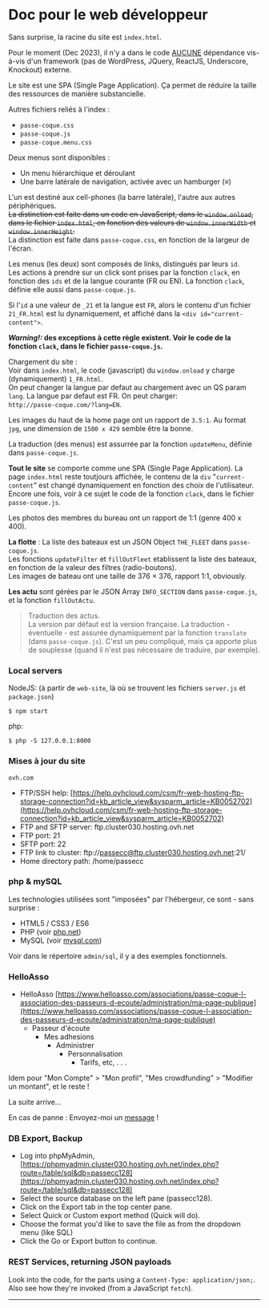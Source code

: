 # Doc pour le web d&eacute;veloppeur

Sans surprise, la racine du site est `index.html`.

Pour le moment (Dec 2023), il n'y a dans le code <u>AUCUNE</u> d&eacute;pendance vis-&agrave;-vis d'un framework (pas de WordPress, JQuery, ReactJS, Underscore, Knockout) externe.

Le site est une SPA (Single Page Application). &Ccedil;a permet de r&eacute;duire la taille des ressources de mani&egrave;re substancielle.

Autres fichiers reli&eacute;s &agrave; l'index&nbsp;:
- `passe-coque.css`
- `passe-coque.js`
- `passe-coque.menu.css`

Deux menus sont disponibles&nbsp;:
- Un menu hi&eacute;rarchique et d&eacute;roulant
- Une barre lat&eacute;rale de navigation, activ&eacute;e avec un hamburger (&#8801;)

L'un est destin&eacute; aux cell-phones (la barre lat&eacute;rale), l'autre aux autres p&eacute;riph&eacute;riques.  
<del>La distinction est faite dans un code en JavaScript, dans le `window.onload`, dans le fichier `index.html`,
en fonction des valeurs de `window.innerWidth` et `window.innerHeight`.</del>  
La distinction est faite dans `passe-coque.css`, en fonction de la largeur de l'&eacute;cran.

Les menus (les deux) sont compos&eacute;s de links, distingu&eacute;s par leurs `id`.   
Les actions &agrave; prendre sur un click sont prises par la fonction `clack`, en fonction des `ids` et de la langue courante (FR ou EN).
La fonction `clack`, d&eacute;finie elle aussi dans `passe-coque.js`.  

Si l'`id` a une valeur de `_21` et la langue est `FR`, alors le contenu d'un fichier `21_FR.html` est lu 
dynamiquement, et affich&eacute; dans la `<div id="current-content">`.

**_Warning!:_ des exceptions &agrave; cette r&egrave;gle existent. Voir le code de la fonction `clack`, dans le fichier `passe-coque.js`.**

Chargement du site&nbsp;:  
Voir dans `index.html`, le code (javascript) du `window.onload` y charge (dynamiquement) `1_FR.html`.  
On peut changer la langue par defaut au chargement avec un QS param `lang`. La langue par defaut est FR. On peut charger:  
`http://passe-coque.com/?lang=EN`.

Les images du haut de la home page ont un rapport de `3.5:1`. Au format `jpg`, une dimension de `1500 x 429` semble &ecirc;tre la bonne.

La traduction (des menus) est assurr&eacute;e par la fonction `updateMenu`, d&eacute;finie dans `passe-coque.js`.   

**Tout le site** se comporte comme une SPA (Single Page Application). La page `index.html` reste toutjours affich&eacute;e, le contenu 
de la `div` "`current-content`" est chang&eacute; dynamiquement en fonction des choix de l'utilisateur. Encore une fois,
voir &agrave; ce sujet le code de la fonction `clack`, dans le fichier `passe-coque.js`.

Les photos des membres du bureau ont un rapport de 1:1 (genre 400 x 400).

**La flotte**&nbsp;: La liste des bateaux est un JSON Object `THE_FLEET` dans `passe-coque.js`.  
Les fonctions `updateFilter` et `fillOutFleet` etablissent la liste des bateaux, en fonction de la valeur des filtres 
(radio-boutons).  
Les images de bateau ont une taille de 376 &times; 376, rapport 1:1, obviously.

**Les actu** sont g&eacute;r&eacute;es par le JSON Array `INFO_SECTION` dans `passe-coque.js`, et la fonction `fillOutActu`.  

> Traduction des actus.  
La version par d&eacute;faut est la version fran&ccedil;aise. La traduction - &eacute;ventuelle - est assur&eacute;e dynamiquement par la fonction `translate` (dans `passe-coque.js`).
C'est un peu compliqu&eacute;, mais &ccedil;a apporte plus de souplesse (quand il n'est pas n&eacute;cessaire de traduire, par exemple).

### Local servers
NodeJS: (&agrave; partir de `web-site`, l&agrave; o&ugrave; se trouvent les fichiers `server.js` et `package.json`)
```
$ npm start            
```
php:
```
$ php -S 127.0.0.1:8000            
```

### Mises &agrave; jour du site
`ovh.com`  
- FTP/SSH help: [https://help.ovhcloud.com/csm/fr-web-hosting-ftp-storage-connection?id=kb_article_view&sysparm_article=KB0052702](https://help.ovhcloud.com/csm/fr-web-hosting-ftp-storage-connection?id=kb_article_view&sysparm_article=KB0052702)  
- FTP and SFTP server: ftp.cluster030.hosting.ovh.net  
- FTP port: 21  
- SFTP port: 22  
- FTP link to cluster: ftp://passecc@ftp.cluster030.hosting.ovh.net:21/  
- Home directory path: /home/passecc  

### php & mySQL
Les technologies utilis&eacute;es sont "impos&eacute;es" par l'h&eacute;bergeur, ce sont - sans surprise :
- HTML5 / CSS3 / ES6
- PHP (voir [php.net](https://www.php.net/))
- MySQL (voir [mysql.com](https://www.mysql.com/))

Voir dans le r&eacute;pertoire `admin/sql`, il y a des exemples fonctionnels.

### HelloAsso
- HelloAsso [https://www.helloasso.com/associations/passe-coque-l-association-des-passeurs-d-ecoute/administration/ma-page-publique](https://www.helloasso.com/associations/passe-coque-l-association-des-passeurs-d-ecoute/administration/ma-page-publique)
    - Passeur d'&eacute;coute
        - Mes adhesions
            - Administrer
                - Personnalisation
                    - Tarifs, etc, . . .

Idem pour "Mon Compte" > "Mon profil", "Mes crowdfunding" > "Modifier un montant", et le reste !

La suite arrive...

En cas de panne&nbsp;: Envoyez-moi un <a class="mail-box list-link" href="mailto:olivier@lediouris.net?subject=Heeeeelp!&body=Au secours, je suis perdu !" target="email">message</a> !

### DB Export, Backup
- Log into phpMyAdmin, [https://phpmyadmin.cluster030.hosting.ovh.net/index.php?route=/table/sql&db=passecc128](https://phpmyadmin.cluster030.hosting.ovh.net/index.php?route=/table/sql&db=passecc128)
- Select the source database on the left pane (passecc128).
- Click on the Export tab in the top center pane.
- Select Quick or Custom export method (Quick will do).
- Choose the format you'd like to save the file as from the dropdown menu (like SQL)
- Click the Go or Export button to continue.

### REST Services, returning JSON payloads
Look into the code, for the parts using a `Content-Type: application/json;`.  
Also see how they're invoked (from a JavaScript `fetch`).

---
